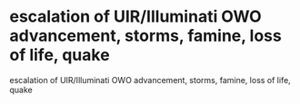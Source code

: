 # escalation of UIR/Illuminati OWO advancement, storms, famine, loss of life, quake

escalation of UIR/Illuminati OWO advancement, storms, famine, loss of life, quake
